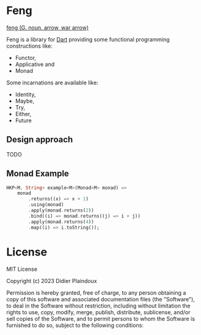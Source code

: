 # Feng

[feng (G. noun. arrow, war arrow)](https://www.elfdict.com/w/arrow%2C_war_arrow?include_old=1)

Feng is a library for [Dart](https://dart.dev) providing some functional programming constructions like:

- Functor,
- Applicative and
- Monad

Some incarnations are available like:

- Identity,
- Maybe,
- Try,
- Either, 
- Future

## Design approach

TODO

## Monad Example

```dart
HKP<M, String> example<M>(Monad<M> monad) =>
    monad
        .returns((x) => x + 1)
        .using(monad)
        .apply(monad.returns(2))
        .bind((i) => monad.returns((j) => i + j))
        .apply(monad.returns(4))
        .map((i) => i.toString());
```

# License

MIT License

Copyright (c) 2023 Didier Plaindoux

Permission is hereby granted, free of charge, to any person obtaining a copy of this software and associated
documentation files (the "Software"), to deal in the Software without restriction, including without limitation the
rights to use, copy, modify, merge, publish, distribute, sublicense, and/or sell copies of the Software, and to permit
persons to whom the Software is furnished to do so, subject to the following conditions:
